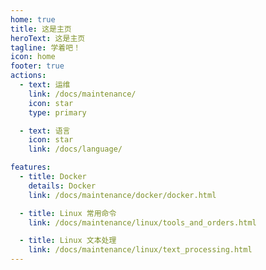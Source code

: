 ```yaml
---
home: true
title: 这是主页
heroText: 这是主页
tagline: 学着吧！
icon: home
footer: true
actions:
  - text: 运维
    link: /docs/maintenance/
    icon: star
    type: primary

  - text: 语言
    icon: star
    link: /docs/language/

features:
  - title: Docker
    details: Docker
    link: /docs/maintenance/docker/docker.html

  - title: Linux 常用命令
    link: /docs/maintenance/linux/tools_and_orders.html

  - title: Linux 文本处理
    link: /docs/maintenance/linux/text_processing.html
---
```

